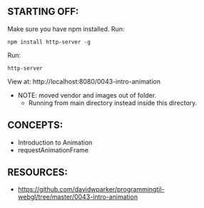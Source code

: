 ## STARTING OFF:

Make sure you have npm installed.
Run:
```
npm install http-server -g
```

Run:
```
http-server
```

View at: http://localhost:8080/0043-intro-animation

* NOTE: moved vendor and images out of folder.
  * Running from main directory instead inside this directory.

## CONCEPTS:

* Introduction to Animation
* requestAnimationFrame

## RESOURCES:

* https://github.com/davidwparker/programmingtil-webgl/tree/master/0043-intro-animation
